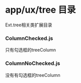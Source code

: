 # app/ux/tree 目录
Ext.tree相关类扩展目录
### ColumnChecked.js
只有勾选框的treeColumn
### ColumnNoChecked.js
没有有勾选框的treeColumn